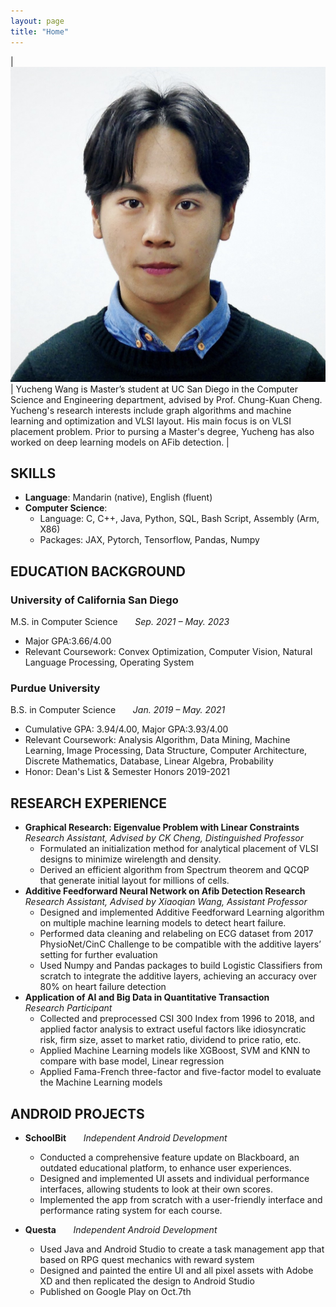 ```yaml
---
layout: page
title: "Home"
---
```


<!-- <img style="float: left;" src="/assets/photos/yw.jpg" alt="me" width="200"/>&nbsp;&nbsp;&nbsp;

Yucheng Wang is Master’s student at UC San Diego in the Computer Science and Engineering department, advised by Prof. Chung-Kuan Cheng. Yucheng's research interests include graph algorithms and machine learning and optimization and VLSI layout. His main focus is on VLSI placement problem. Prior to pursing a Master's degree, Yucheng has also worked on deep learning models on AFib detection. -->

| <img src="/assets/photos/yw.jpg" alt="me"/>  | Yucheng Wang is Master’s student at UC San Diego in the Computer Science and Engineering department, advised by Prof. Chung-Kuan Cheng. Yucheng's research interests include graph algorithms and machine learning and optimization and VLSI layout. His main focus is on VLSI placement problem. Prior to pursing a Master's degree, Yucheng has also worked on deep learning models on AFib detection. |


## SKILLS
* <strong>Language</strong>: Mandarin (native), English (fluent)
* <strong>Computer Science</strong>:
    * Language: C, C++, Java, Python, SQL, Bash Script, Assembly (Arm, X86)
    * Packages: JAX, Pytorch, Tensorflow, Pandas, Numpy

## EDUCATION BACKGROUND
### University of California San Diego
M.S. in Computer Science &nbsp; &nbsp; &nbsp; <em>Sep. 2021 – May. 2023</em>
* Major GPA:3.66/4.00
* Relevant Coursework: Convex Optimization, Computer Vision, Natural Language Processing, Operating System


### Purdue University
B.S. in Computer Science &nbsp; &nbsp; &nbsp; <em>Jan. 2019 – May. 2021</em>
* Cumulative GPA: 3.94/4.00, Major GPA:3.93/4.00
* Relevant Coursework: Analysis Algorithm, Data Mining, Machine Learning, Image Processing, Data Structure, Computer Architecture, Discrete Mathematics, Database, Linear Algebra, Probability
* Honor: Dean's List & Semester Honors 2019-2021

## RESEARCH EXPERIENCE
* <strong>Graphical Research: Eigenvalue Problem with Linear Constraints</strong>  &nbsp; &nbsp; &nbsp;  <em>Research Assistant, Advised by CK Cheng, Distinguished Professor</em>
   * Formulated an initialization method for analytical placement of VLSI designs to minimize wirelength and density.
   * Derived an efficient algorithm from Spectrum theorem and QCQP that generate initial layout for millions of cells.
* <strong>Additive Feedforward Neural Network on Afib Detection Research</strong>  &nbsp; &nbsp; &nbsp;  <em>Research Assistant, Advised by Xiaoqian Wang, Assistant Professor</em>
   * Designed and implemented Additive Feedforward Learning algorithm on multiple machine learning models to detect heart failure.
   * Performed data cleaning and relabeling on ECG dataset from 2017 PhysioNet/CinC Challenge to be compatible with the additive layers’ setting for further evaluation
   * Used Numpy and Pandas packages to build Logistic Classifiers from scratch to integrate the additive layers, achieving an accuracy over 80% on heart failure detection
* <strong>Application of AI and Big Data in Quantitative Transaction</strong>  &nbsp; &nbsp; &nbsp;  <em>Research Participant</em>
   * Collected and preprocessed CSI 300 Index from 1996 to 2018, and applied factor analysis to extract useful factors like idiosyncratic risk, firm size, asset to market ratio, dividend to price ratio, etc.
   * Applied Machine Learning models like XGBoost, SVM and KNN to compare with base model, Linear regression
   * Applied Fama-French three-factor and five-factor model to evaluate the Machine Learning models

## ANDROID PROJECTS
* <strong>SchoolBit</strong>  &nbsp; &nbsp; &nbsp;  <em>Independent Android Development</em>
   * Conducted a comprehensive feature update on Blackboard, an outdated educational platform, to enhance user experiences.
   * Designed and implemented UI assets and individual performance interfaces, allowing students to look at their own scores.
   * Implemented the app from scratch with a user-friendly interface and performance rating system for each course.

* <strong>Questa</strong>  &nbsp; &nbsp; &nbsp;  <em>Independent Android Development</em>
   * Used Java and Android Studio to create a task management app that based on RPG quest mechanics with reward system
   * Designed and painted the entire UI and all pixel assets with Adobe XD and then replicated the design to Android Studio
   * Published on Google Play on Oct.7th
